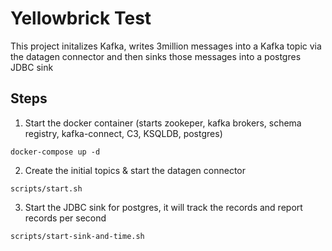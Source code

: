 # Yellowbrick Test

This project initalizes Kafka, writes 3million messages into a Kafka topic via the datagen connector and then sinks those messages into a postgres JDBC sink

## Steps

1. Start the docker container (starts zookeper, kafka brokers, schema registry, kafka-connect, C3, KSQLDB, postgres)
```
docker-compose up -d
```
2. Create the initial topics & start the datagen connector
```
scripts/start.sh
```

3. Start the JDBC sink for postgres, it will track the records and report records per second
```
scripts/start-sink-and-time.sh
```


